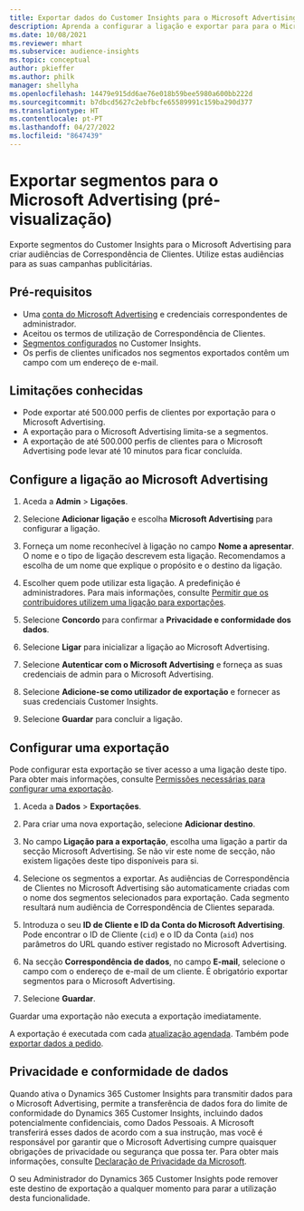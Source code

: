 ```yaml
---
title: Exportar dados do Customer Insights para o Microsoft Advertising
description: Aprenda a configurar a ligação e exportar para para o Microsoft Advertising.
ms.date: 10/08/2021
ms.reviewer: mhart
ms.subservice: audience-insights
ms.topic: conceptual
author: pkieffer
ms.author: philk
manager: shellyha
ms.openlocfilehash: 14479e915dd6ae76e018b59bee5980a600bb222d
ms.sourcegitcommit: b7dbcd5627c2ebfbcfe65589991c159ba290d377
ms.translationtype: HT
ms.contentlocale: pt-PT
ms.lasthandoff: 04/27/2022
ms.locfileid: "8647439"
---
```

# <a name="export-segments-to-microsoft-advertising-preview"></a>Exportar segmentos para o Microsoft Advertising (pré-visualização)

Exporte segmentos do Customer Insights para o Microsoft Advertising para criar audiências de Correspondência de Clientes. Utilize estas audiências para as suas campanhas publicitárias.

## <a name="prerequisites"></a>Pré-requisitos

-   Uma [conta do Microsoft Advertising](https://ads.microsoft.com/) e credenciais correspondentes de administrador.
-   Aceitou os termos de utilização de Correspondência de Clientes. 
-   [Segmentos configurados](segments.md) no Customer Insights.
-   Os perfis de clientes unificados nos segmentos exportados contêm um campo com um endereço de e-mail.

## <a name="known-limitations"></a>Limitações conhecidas

- Pode exportar até 500.000 perfis de clientes por exportação para o Microsoft Advertising.
- A exportação para o Microsoft Advertising limita-se a segmentos.
- A exportação de até 500.000 perfis de clientes para o Microsoft Advertising pode levar até 10 minutos para ficar concluída. 


## <a name="set-up-the-connection-to-microsoft-advertising"></a>Configure a ligação ao Microsoft Advertising

1. Aceda a **Admin** > **Ligações**.

1. Selecione **Adicionar ligação** e escolha **Microsoft Advertising** para configurar a ligação.

1. Forneça um nome reconhecível à ligação no campo **Nome a apresentar**. O nome e o tipo de ligação descrevem esta ligação. Recomendamos a escolha de um nome que explique o propósito e o destino da ligação.

1. Escolher quem pode utilizar esta ligação. A predefinição é administradores. Para mais informações, consulte [Permitir que os contribuidores utilizem uma ligação para exportações](connections.md#allow-contributors-to-use-a-connection-for-exports).

1. Selecione **Concordo** para confirmar a **Privacidade e conformidade dos dados**.

1. Selecione **Ligar** para inicializar a ligação ao Microsoft Advertising.

1. Selecione **Autenticar com o Microsoft Advertising** e forneça as suas credenciais de admin para o Microsoft Advertising.

1. Selecione **Adicione-se como utilizador de exportação** e fornecer as suas credenciais Customer Insights.

1. Selecione **Guardar** para concluir a ligação.

## <a name="configure-an-export"></a>Configurar uma exportação

Pode configurar esta exportação se tiver acesso a uma ligação deste tipo. Para obter mais informações, consulte [Permissões necessárias para configurar uma exportação](export-destinations.md#set-up-a-new-export).

1. Aceda a **Dados** > **Exportações**.

1. Para criar uma nova exportação, selecione **Adicionar destino**.

1. No campo **Ligação para a exportação**, escolha uma ligação a partir da secção Microsoft Advertising. Se não vir este nome de secção, não existem ligações deste tipo disponíveis para si.

1. Selecione os segmentos a exportar. As audiências de Correspondência de Clientes no Microsoft Advertising são automaticamente criadas com o nome dos segmentos selecionados para exportação. Cada segmento resultará num audiência de Correspondência de Clientes separada. 

1. Introduza o seu **ID de Cliente e ID da Conta do Microsoft Advertising**. Pode encontrar o ID de Cliente (`cid`) e o ID da Conta (`aid`) nos parâmetros do URL quando estiver registado no Microsoft Advertising.

1. Na secção **Correspondência de dados**, no campo **E-mail**, selecione o campo com o endereço de e-mail de um cliente. É obrigatório exportar segmentos para o Microsoft Advertising.

1. Selecione **Guardar**.

Guardar uma exportação não executa a exportação imediatamente.

A exportação é executada com cada [atualização agendada](system.md#schedule-tab). Também pode [exportar dados a pedido](export-destinations.md#run-exports-on-demand). 


## <a name="data-privacy-and-compliance"></a>Privacidade e conformidade de dados

Quando ativa o Dynamics 365 Customer Insights para transmitir dados para o Microsoft Advertising, permite a transferência de dados fora do limite de conformidade do Dynamics 365 Customer Insights, incluindo dados potencialmente confidenciais, como Dados Pessoais. A Microsoft transferirá esses dados de acordo com a sua instrução, mas você é responsável por garantir que o Microsoft Advertising cumpre quaisquer obrigações de privacidade ou segurança que possa ter. Para obter mais informações, consulte [Declaração de Privacidade da Microsoft](https://go.microsoft.com/fwlink/?linkid=396732).

O seu Administrador do Dynamics 365 Customer Insights pode remover este destino de exportação a qualquer momento para parar a utilização desta funcionalidade.
